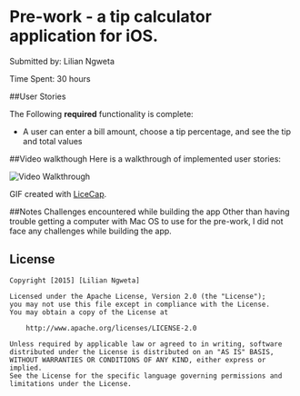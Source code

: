 # Pre-work - a tip calculator application for iOS.

Submitted by: Lilian Ngweta

Time Spent: 30 hours

##User Stories

The Following **required** functionality is complete:
* A user can enter a bill amount, choose a tip percentage, and see the tip and total values

##Video walkthough
Here is a walkthrough of implemented user stories:

<img src='http://i.imgur.com/flQozQ8.gif' title='Video Walkthrough' width='' alt='Video Walkthrough' />

GIF created with [LiceCap](http://www.cockos.com/licecap/).

##Notes
Challenges encountered while building the app
Other than having trouble getting a computer with Mac OS to use for the pre-work, I did not face any challenges while building the app.

## License

    Copyright [2015] [Lilian Ngweta]

    Licensed under the Apache License, Version 2.0 (the "License");
    you may not use this file except in compliance with the License.
    You may obtain a copy of the License at

        http://www.apache.org/licenses/LICENSE-2.0

    Unless required by applicable law or agreed to in writing, software
    distributed under the License is distributed on an "AS IS" BASIS,
    WITHOUT WARRANTIES OR CONDITIONS OF ANY KIND, either express or implied.
    See the License for the specific language governing permissions and
    limitations under the License.

